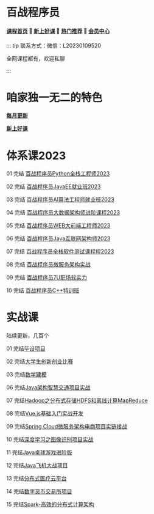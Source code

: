 # 百战程序员

#### [**课程首页**](../../README.md) 💖 [**新上好课**](./xshk.md) 💖 [**热门推荐**](./rmtj.md) 💖 [**会员中心**](./vip.md)

::: tip
联系方式：微信：L20230109520

全网课程都有，欢迎私聊

 

:::

# 咱家独一无二的特色

[**每月更新**](https://www.itbaizhan.com/course/update)

[**新上好课**](https://www.itbaizhan.com/recommend.html)

# 体系课2023

01 完结 [百战程序员Python全栈工程师2023](https://www.itbaizhan.com/stages/id/17)

02 完结 [百战程序员JavaEE就业班2023](https://www.itbaizhan.com/stages/id/4)

03 完结 [百战程序员AI算法工程师就业班2023](https://www.itbaizhan.com/stages/id/31)

04 完结 [百战程序员大数据架构师进阶课程2023](https://www.itbaizhan.com/stages/id/10)

05 完结 [百战程序员WEB大前端工程师2023](https://www.itbaizhan.com/stages/id/16)

06 完结 [百战程序员Java互联网架构师2023](https://www.itbaizhan.com/stages/id/29)

07 完结 [百战程序员全栈软件测试课程程2023](https://www.itbaizhan.com/stages/id/20)

08 完结 [百战程序员微服务架构实战](https://www.itbaizhan.com/stages/id/33)

09 完结 [百战程序员7U职场软实力](https://www.itbaizhan.com/stages/id/9)

10 完结 [百战程序员C++特训班](https://www.itbaizhan.com/stages/id/39)

# 实战课

陆续更新，几百个

01 完结[毕设项目](http://www.itbaizhan.cn/course/ai)

02 完结[大学生创新创业比赛](http://www.itbaizhan.cn/stages/id/34)

03 完结[数学建模](http://www.itbaizhan.cn/stages/id/35)

06 完结[Java架构智慧交通项目实战](http://www.itbaizhan.cn/course/ai)

07 完结[Hadoop之分布式存储HDFS和离线计算MapReduce](http://www.itbaizhan.cn/course/ai)

08 完结[Vue.js基础入门实战开发](http://www.itbaizhan.cn/course/ai)

09 完结[Spring Cloud微服务架构电商项目实链接战](https://www.itbaizhan.com/course/spring_cloud)

10 完结[深度学习之图像识别项目实战](http://www.itbaizhan.cn/course/ai)

11 完结[Java桌球游戏进阶版](https://www.itbaizhan.com/course/billiard)

12 完结[Java飞机大战项目](https://www.itbaizhan.com/course/aircraft)

13 完结[分布式医疗云平台](https://www.itbaizhan.com/course/medical)

14 完结[数字货币交易所项目](https://www.itbaizhan.com/course/currency)

15 完结[Spark-高效的分布式计算架构](https://www.itbaizhan.com/course/spark)

